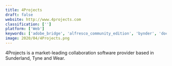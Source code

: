 ```yaml
---
title: 4Projects
draft: false 
website: http://www.4projects.com
classification: ['']
platform: ['Web']
keywords: ['adobe_bridge', 'alfresco_community_edition', 'bynder', 'docmgr', 'dropbox', 'fork_cms', 'grav', 'humhub', 'ms_sharepoint', 'mayan_edms', 'nemakiware', 'netdocuments', 'novius_os', 'openprodoc', 'process_street', 'seeddms', 'simpledocs', 'webcon_business_process_suite', 'web_start_today', 'exo_platform', 'gini.net', 'wordpress_i-search_pro']
image: 2020/04/4Projects.png
---
```

4Projects is a market-leading collaboration software provider based in Sunderland, Tyne and Wear.